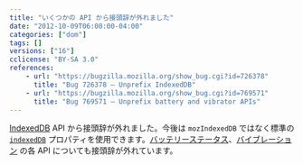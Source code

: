 ```yaml
---
title: "いくつかの API から接頭辞が外れました"
date: "2012-10-09T06:00:00-04:00"
categories: ["dom"]
tags: []
versions: ["16"]
cclicense: "BY-SA 3.0"
references:
    - url: "https://bugzilla.mozilla.org/show_bug.cgi?id=726378"
      title: "Bug 726378 – Unprefix IndexedDB"
    - url: "https://bugzilla.mozilla.org/show_bug.cgi?id=769571"
      title: "Bug 769571 – Unprefix battery and vibrator APIs"
---
```

[IndexedDB](https://developer.mozilla.org/docs/Web/API/IndexedDB_API) API から接頭辞が外れました。今後は `mozIndexedDB` ではなく標準の [`indexedDB`](https://developer.mozilla.org/docs/Web/API/IDBEnvironment/indexedDB) プロパティを使用できます。[バッテリーステータス](https://developer.mozilla.org/docs/Web/API/Battery_Status_API)、[バイブレーション](https://developer.mozilla.org/docs/Web/API/Vibration_API) の各 API についても接頭辞が外れています。
